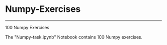 # Numpy-Exercises
--------------------
100 Numpy Exercises

The "Numpy-task.ipynb" Notebook contains 100 Numpy exercises.
